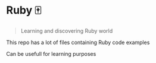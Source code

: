 # Ruby 🀄
> Learning and discovering Ruby world

This repo has a lot of files containing Ruby code examples

Can be usefull for learning purposes
